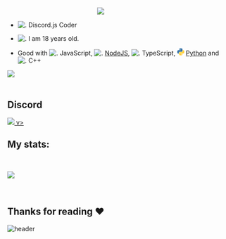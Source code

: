 #
<div>
<img src="https://camo.githubusercontent.com/4806659df79fcd1bf2d197e13dfc05be902ca18e973019ff59f8337d47426f19/68747470733a2f2f696d616765732d6578742d322e646973636f72646170702e6e65742f65787465726e616c2f68482d6248336c4d32384535744b744e366c777449513149505548685374676e5a4f4631385374687162412f25334673697a65253344343039362f68747470732f63646e2e646973636f72646170702e636f6d2f62616e6e6572732f313134393133383339323035363037383336382f36633138616335613462656133313739353161383838616266363961653739632e706e67" width="300" align="right" />
<br/>
  

- <img src="https://cdn.discordapp.com/emojis/952436840730861638.png" alt="." width="16" height="16"/> Discord.js Coder 
- <img src="https://cdn.discordapp.com/emojis/912296822939193374.gif" alt="."  width="16" height="16" /> I am 18 years old. 

- Good with <img src="https://cdn.discordapp.com/emojis/620827756653051914.png" alt="." width="16" height="16"/> JavaScript, <img src="https://cdn.discordapp.com/emojis/932559343600156674.png?size=20" alt="." width="16" height="16"/> [NodeJS](https://nodejs.org/), <img src="https://www.typescriptlang.org/favicon-32x32.png" alt="." width="16" height="16"/> TypeScript, <img src="https://raw.githubusercontent.com/brand-icons/brands/66a515d0afc1bdf9cd308a9ae8d85e1bd23a4d97/icons/color/python.svg" alt="." width="16" height="16"/> [Python](https://www.python.org/) and <img src="https://cdn.discordapp.com/emojis/952439888337313802.png" alt="." width="16" height="16"/> C++


<img src="https://camo.githubusercontent.com/4806659df79fcd1bf2d197e13dfc05be902ca18e973019ff59f8337d47426f19/68747470733a2f2f696d616765732d6578742d322e646973636f72646170702e6e65742f65787465726e616c2f68482d6248336c4d32384535744b744e366c777449513149505548685374676e5a4f4631385374687162412f25334673697a65253344343039362f68747470732f63646e2e646973636f72646170702e636f6d2f62616e6e6572732f313134393133383339323035363037383336382f36633138616335613462656133313739353161383838616266363961653739632e706e67" width="500" />
<br/>
<br/>

## Discord
<a href="https://discord.com/users/1149138392056078368"  align="left">
    <img src="https://lanyard.cnrad.dev/api/1149138392056078368?theme=dark&bg=F4BFC7&borderRadius=15px&animated=true&idleMessage=On%20the%20sky%20there%20is%20an%20angel%20in%20somewhere%20(.%20%E2%9D%9B%20%E1%B4%97%20%E2%9D%9B.)">
 v> </a>

## My stats:

<br/>
<p align="left">
  <a href="/">
  <img width="49.5%" src="https://github-readme-stats.vercel.app/api?username=percentt&show_icons=true&hide=contribs,prs&cache_seconds=86400&theme=neon" />
  </a>
</p>
<br>

## Thanks for reading ❤️

![header](https://images-ext-2.discordapp.net/external/hH-bH3lM28E5tKtN6lwtIQ1IPUHhStgnZOF18SthqbA/%3Fsize%3D4096/https/cdn.discordapp.com/banners/1149138392056078368/6c18ac5a4bea317951a888abf69ae79c.png)

